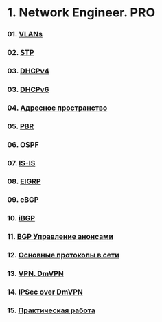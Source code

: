 # 1. Network Engineer. PRO

### 01. [VLANs](./ЛР%2001.%20VLANs/)
### 02. [STP](./ЛР%2002.%20STP/)
### 03. [DHCPv4](./ЛР%2003.%20DHCPv4/)
### 03. [DHCPv6](./ЛР%2003.%20DHCPv6/)
### 04. [Адресное пространство](./ЛР%2004.%20Адресное%20пространство/)
### 05. [PBR](./ЛР%2005.%20PBR/)
### 06. [OSPF](./ЛР%2006.%20OSPF/)
### 07. [IS-IS](./ЛР%2007.%20IS-IS/)
### 08. [EIGRP](./ЛР%2008.%20EIGRP/)
### 09. [eBGP](./ЛР%2009.%20eBGP/)
### 10. [iBGP](./ЛР%2010.%20iBGP/)
### 11. [BGP Управление анонсами](./ЛР%2011.%20BGP%20Управление%20анонсами/)
### 12. [Основные протоколы в сети](./ЛР%2012.%20Основные%20протоколы%20в%20сети/)
### 13. [VPN. DmVPN](./ЛР%2013.%20VPN.%20DmVPN/)
### 14. [IPSec over DmVPN](./ЛР%2014.%20IPSec%20over%20DmVPN/)
### 15. [Практическая работа](./Практическая%20работа/)